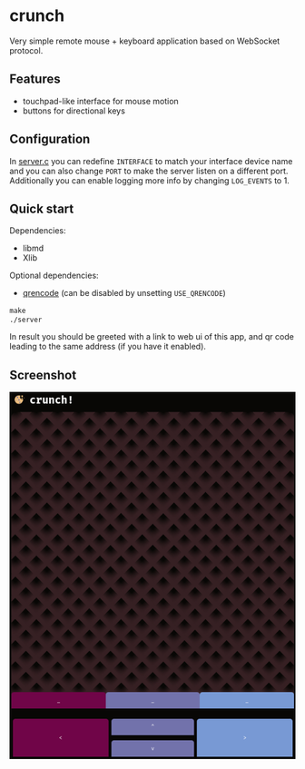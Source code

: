 # crunch

Very simple remote mouse + keyboard application based on WebSocket protocol.

## Features

- touchpad-like interface for mouse motion
- buttons for directional keys

## Configuration

In [server.c](./server.c) you can redefine `INTERFACE` to match your interface device name 
and you can also change `PORT` to make the server listen on a different port.
Additionally you can enable logging more info by changing `LOG_EVENTS` to 1.

## Quick start

Dependencies:

- libmd
- Xlib

Optional dependencies:

- [qrencode](https://fukuchi.org/works/qrencode/) (can be disabled by unsetting `USE_QRENCODE`)

```
make
./server
```

In result you should be greeted with a link to web ui of this app, and qr code leading to
the same address (if you have it enabled).

## Screenshot

![screenshot.png](./screenshot.png)

